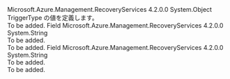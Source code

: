 <Type Name="TriggerType" FullName="Microsoft.Azure.Management.RecoveryServices.Models.TriggerType">
  <TypeSignature Language="C#" Value="public static class TriggerType" />
  <TypeSignature Language="ILAsm" Value=".class public auto ansi abstract sealed beforefieldinit TriggerType extends System.Object" />
  <TypeSignature Language="DocId" Value="T:Microsoft.Azure.Management.RecoveryServices.Models.TriggerType" />
  <TypeSignature Language="VB.NET" Value="Public Class TriggerType" />
  <TypeSignature Language="F#" Value="type TriggerType = class" />
  <AssemblyInfo>
    <AssemblyName>Microsoft.Azure.Management.RecoveryServices</AssemblyName>
    <AssemblyVersion>4.2.0.0</AssemblyVersion>
  </AssemblyInfo>
  <Base>
    <BaseTypeName>System.Object</BaseTypeName>
  </Base>
  <Interfaces />
  <Docs>
    <summary>
            TriggerType の値を定義します。
            </summary>
    <remarks>To be added.</remarks>
  </Docs>
  <Members>
    <Member MemberName="ForcedUpgrade">
      <MemberSignature Language="C#" Value="public const string ForcedUpgrade;" />
      <MemberSignature Language="ILAsm" Value=".field public static literal string ForcedUpgrade" />
      <MemberSignature Language="DocId" Value="F:Microsoft.Azure.Management.RecoveryServices.Models.TriggerType.ForcedUpgrade" />
      <MemberSignature Language="VB.NET" Value="Public Const ForcedUpgrade As String " />
      <MemberSignature Language="F#" Value="val mutable ForcedUpgrade : string" Usage="Microsoft.Azure.Management.RecoveryServices.Models.TriggerType.ForcedUpgrade" />
      <MemberType>Field</MemberType>
      <AssemblyInfo>
        <AssemblyName>Microsoft.Azure.Management.RecoveryServices</AssemblyName>
        <AssemblyVersion>4.2.0.0</AssemblyVersion>
      </AssemblyInfo>
      <ReturnValue>
        <ReturnType>System.String</ReturnType>
      </ReturnValue>
      <Docs>
        <summary>To be added.</summary>
        <remarks>To be added.</remarks>
      </Docs>
    </Member>
    <Member MemberName="UserTriggered">
      <MemberSignature Language="C#" Value="public const string UserTriggered;" />
      <MemberSignature Language="ILAsm" Value=".field public static literal string UserTriggered" />
      <MemberSignature Language="DocId" Value="F:Microsoft.Azure.Management.RecoveryServices.Models.TriggerType.UserTriggered" />
      <MemberSignature Language="VB.NET" Value="Public Const UserTriggered As String " />
      <MemberSignature Language="F#" Value="val mutable UserTriggered : string" Usage="Microsoft.Azure.Management.RecoveryServices.Models.TriggerType.UserTriggered" />
      <MemberType>Field</MemberType>
      <AssemblyInfo>
        <AssemblyName>Microsoft.Azure.Management.RecoveryServices</AssemblyName>
        <AssemblyVersion>4.2.0.0</AssemblyVersion>
      </AssemblyInfo>
      <ReturnValue>
        <ReturnType>System.String</ReturnType>
      </ReturnValue>
      <Docs>
        <summary>To be added.</summary>
        <remarks>To be added.</remarks>
      </Docs>
    </Member>
  </Members>
</Type>